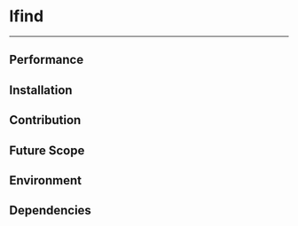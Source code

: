 # lfind

---


## Performance

## Installation

## Contribution

## Future Scope

## Environment

## Dependencies

